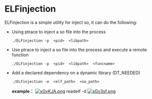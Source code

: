 # ELFinjection
ELFinjection is a simple utility for inject so, it can do the following:

* Using ptrace to inject a so file into the process
  ```
  ./ELFinjection -p  <pid>  <libpath> 
  ```
* Use ptrace to inject a so file into the process and execute a remote function
  ```
  ./ELFinjection -p  <pid>  <libpath>  <funcname>
  ```
* Add a declared dependency on a dynamic library (DT_NEEDED)
  ```
  ./ELFinjection -e  <elf_path>  <so_path>
  ```
  **example：**
  [![xGvKJA.png](https://s1.ax1x.com/2022/10/08/xGvKJA.png)](https://imgse.com/i/xGvKJA)
  readelf -d 
  [![xGv3sf.png](https://s1.ax1x.com/2022/10/08/xGv3sf.png)](https://imgse.com/i/xGv3sf)
